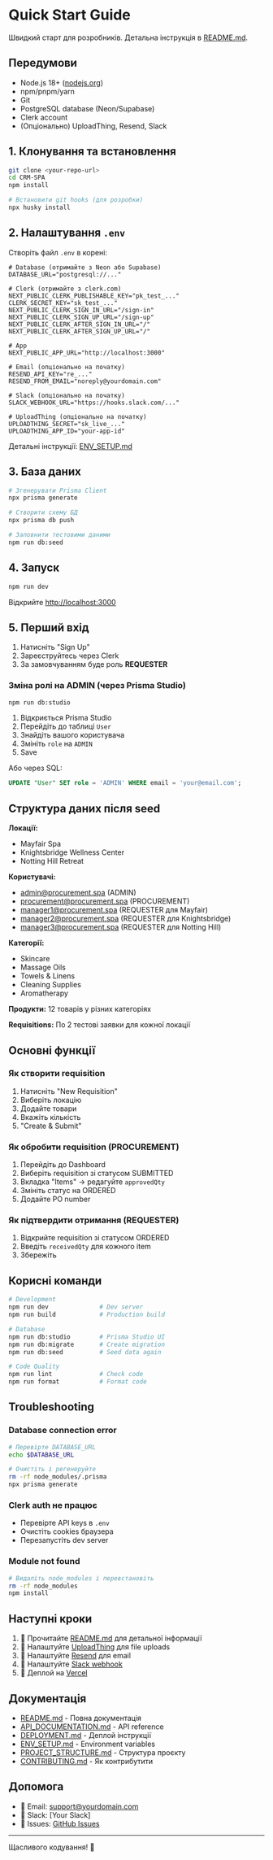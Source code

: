 # Quick Start Guide

Швидкий старт для розробників. Детальна інструкція в [README.md](./README.md).

## Передумови

- Node.js 18+ ([nodejs.org](https://nodejs.org))
- npm/pnpm/yarn
- Git
- PostgreSQL database (Neon/Supabase)
- Clerk account
- (Опціонально) UploadThing, Resend, Slack

## 1. Клонування та встановлення

```bash
git clone <your-repo-url>
cd CRM-SPA
npm install

# Встановити git hooks (для розробки)
npx husky install
```

## 2. Налаштування `.env`

Створіть файл `.env` в корені:

```env
# Database (отримайте з Neon або Supabase)
DATABASE_URL="postgresql://..."

# Clerk (отримайте з clerk.com)
NEXT_PUBLIC_CLERK_PUBLISHABLE_KEY="pk_test_..."
CLERK_SECRET_KEY="sk_test_..."
NEXT_PUBLIC_CLERK_SIGN_IN_URL="/sign-in"
NEXT_PUBLIC_CLERK_SIGN_UP_URL="/sign-up"
NEXT_PUBLIC_CLERK_AFTER_SIGN_IN_URL="/"
NEXT_PUBLIC_CLERK_AFTER_SIGN_UP_URL="/"

# App
NEXT_PUBLIC_APP_URL="http://localhost:3000"

# Email (опціонально на початку)
RESEND_API_KEY="re_..."
RESEND_FROM_EMAIL="noreply@yourdomain.com"

# Slack (опціонально на початку)
SLACK_WEBHOOK_URL="https://hooks.slack.com/..."

# UploadThing (опціонально на початку)
UPLOADTHING_SECRET="sk_live_..."
UPLOADTHING_APP_ID="your-app-id"
```

Детальні інструкції: [ENV_SETUP.md](./ENV_SETUP.md)

## 3. База даних

```bash
# Згенерувати Prisma Client
npx prisma generate

# Створити схему БД
npx prisma db push

# Заповнити тестовими даними
npm run db:seed
```

## 4. Запуск

```bash
npm run dev
```

Відкрийте [http://localhost:3000](http://localhost:3000)

## 5. Перший вхід

1. Натисніть "Sign Up"
2. Зареєструйтесь через Clerk
3. За замовчуванням буде роль **REQUESTER**

### Зміна ролі на ADMIN (через Prisma Studio)

```bash
npm run db:studio
```

1. Відкриється Prisma Studio
2. Перейдіть до таблиці `User`
3. Знайдіть вашого користувача
4. Змініть `role` на `ADMIN`
5. Save

Або через SQL:
```sql
UPDATE "User" SET role = 'ADMIN' WHERE email = 'your@email.com';
```

## Структура даних після seed

**Локації:**
- Mayfair Spa
- Knightsbridge Wellness Center
- Notting Hill Retreat

**Користувачі:**
- admin@procurement.spa (ADMIN)
- procurement@procurement.spa (PROCUREMENT)
- manager1@procurement.spa (REQUESTER для Mayfair)
- manager2@procurement.spa (REQUESTER для Knightsbridge)
- manager3@procurement.spa (REQUESTER для Notting Hill)

**Категорії:**
- Skincare
- Massage Oils
- Towels & Linens
- Cleaning Supplies
- Aromatherapy

**Продукти:** 12 товарів у різних категоріях

**Requisitions:** По 2 тестові заявки для кожної локації

## Основні функції

### Як створити requisition
1. Натисніть "New Requisition"
2. Виберіть локацію
3. Додайте товари
4. Вкажіть кількість
5. "Create & Submit"

### Як обробити requisition (PROCUREMENT)
1. Перейдіть до Dashboard
2. Виберіть requisition зі статусом SUBMITTED
3. Вкладка "Items" → редагуйте `approvedQty`
4. Змініть статус на ORDERED
5. Додайте PO number

### Як підтвердити отримання (REQUESTER)
1. Відкрийте requisition зі статусом ORDERED
2. Введіть `receivedQty` для кожного item
3. Збережіть

## Корисні команди

```bash
# Development
npm run dev              # Dev server
npm run build            # Production build

# Database
npm run db:studio        # Prisma Studio UI
npm run db:migrate       # Create migration
npm run db:seed          # Seed data again

# Code Quality
npm run lint             # Check code
npm run format           # Format code
```

## Troubleshooting

### Database connection error
```bash
# Перевірте DATABASE_URL
echo $DATABASE_URL

# Очистіть і регенеруйте
rm -rf node_modules/.prisma
npx prisma generate
```

### Clerk auth не працює
- Перевірте API keys в `.env`
- Очистіть cookies браузера
- Перезапустіть dev server

### Module not found
```bash
# Видаліть node_modules і перевстановіть
rm -rf node_modules
npm install
```

## Наступні кроки

1. 📖 Прочитайте [README.md](./README.md) для детальної інформації
2. 🔌 Налаштуйте [UploadThing](https://uploadthing.com) для file uploads
3. 📧 Налаштуйте [Resend](https://resend.com) для email
4. 💬 Налаштуйте [Slack webhook](https://api.slack.com/messaging/webhooks)
5. 🚀 Деплой на [Vercel](./DEPLOYMENT.md)

## Документація

- [README.md](./README.md) - Повна документація
- [API_DOCUMENTATION.md](./API_DOCUMENTATION.md) - API reference
- [DEPLOYMENT.md](./DEPLOYMENT.md) - Деплой інструкції
- [ENV_SETUP.md](./ENV_SETUP.md) - Environment variables
- [PROJECT_STRUCTURE.md](./PROJECT_STRUCTURE.md) - Структура проєкту
- [CONTRIBUTING.md](./CONTRIBUTING.md) - Як контрибутити

## Допомога

- 📧 Email: support@yourdomain.com
- 💬 Slack: [Your Slack]
- 🐛 Issues: [GitHub Issues](your-repo-url/issues)

---

Щасливого кодування! 🎉

